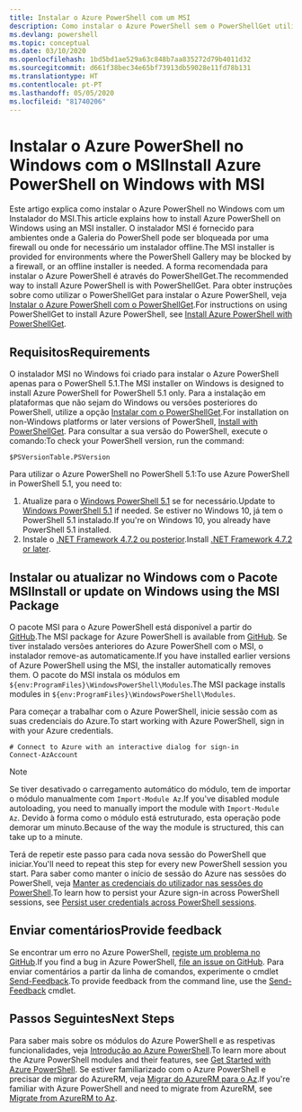 ```yaml
---
title: Instalar o Azure PowerShell com um MSI
description: Como instalar o Azure PowerShell sem o PowerShellGet utilizar um MSI
ms.devlang: powershell
ms.topic: conceptual
ms.date: 03/10/2020
ms.openlocfilehash: 1bd5bd1ae529a63c848b7aa835272d79b4011d32
ms.sourcegitcommit: d661f38bec34e65bf73913db59028e11fd78b131
ms.translationtype: HT
ms.contentlocale: pt-PT
ms.lasthandoff: 05/05/2020
ms.locfileid: "81740206"
---
```

# <a name="install-azure-powershell-on-windows-with-msi"></a><span data-ttu-id="750ca-103">Instalar o Azure PowerShell no Windows com o MSI</span><span class="sxs-lookup"><span data-stu-id="750ca-103">Install Azure PowerShell on Windows with MSI</span></span>

<span data-ttu-id="750ca-104">Este artigo explica como instalar o Azure PowerShell no Windows com um Instalador do MSI.</span><span class="sxs-lookup"><span data-stu-id="750ca-104">This article explains how to install Azure PowerShell on Windows using an MSI installer.</span></span> <span data-ttu-id="750ca-105">O instalador MSI é fornecido para ambientes onde a Galeria do PowerShell pode ser bloqueada por uma firewall ou onde for necessário um instalador offline.</span><span class="sxs-lookup"><span data-stu-id="750ca-105">The MSI installer is provided for environments where the PowerShell Gallery may be blocked by a firewall, or an offline installer is needed.</span></span> <span data-ttu-id="750ca-106">A forma recomendada para instalar o Azure PowerShell é através do PowerShellGet.</span><span class="sxs-lookup"><span data-stu-id="750ca-106">The recommended way to install Azure PowerShell is with PowerShellGet.</span></span> <span data-ttu-id="750ca-107">Para obter instruções sobre como utilizar o PowerShellGet para instalar o Azure PowerShell, veja [Instalar o Azure PowerShell com o PowerShellGet](install-az-ps.md).</span><span class="sxs-lookup"><span data-stu-id="750ca-107">For instructions on using PowerShellGet to install Azure PowerShell, see [Install Azure PowerShell with PowerShellGet](install-az-ps.md).</span></span>

## <a name="requirements"></a><span data-ttu-id="750ca-108">Requisitos</span><span class="sxs-lookup"><span data-stu-id="750ca-108">Requirements</span></span>

<span data-ttu-id="750ca-109">O instalador MSI no Windows foi criado para instalar o Azure PowerShell apenas para o PowerShell 5.1.</span><span class="sxs-lookup"><span data-stu-id="750ca-109">The MSI installer on Windows is designed to install Azure PowerShell for PowerShell 5.1 only.</span></span> <span data-ttu-id="750ca-110">Para a instalação em plataformas que não sejam do Windows ou versões posteriores do PowerShell, utilize a opção [Instalar com o PowerShellGet](install-az-ps.md).</span><span class="sxs-lookup"><span data-stu-id="750ca-110">For installation on non-Windows platforms or later versions of PowerShell, [Install with PowerShellGet](install-az-ps.md).</span></span> <span data-ttu-id="750ca-111">Para consultar a sua versão do PowerShell, execute o comando:</span><span class="sxs-lookup"><span data-stu-id="750ca-111">To check your PowerShell version, run the command:</span></span>

```powershell-interactive
$PSVersionTable.PSVersion
```

<span data-ttu-id="750ca-112">Para utilizar o Azure PowerShell no PowerShell 5.1:</span><span class="sxs-lookup"><span data-stu-id="750ca-112">To use Azure PowerShell in PowerShell 5.1, you need to:</span></span>

1. <span data-ttu-id="750ca-113">Atualize para o [Windows PowerShell 5.1](/powershell/scripting/install/installing-windows-powershell#upgrading-existing-windows-powershell) se for necessário.</span><span class="sxs-lookup"><span data-stu-id="750ca-113">Update to [Windows PowerShell 5.1](/powershell/scripting/install/installing-windows-powershell#upgrading-existing-windows-powershell) if needed.</span></span> <span data-ttu-id="750ca-114">Se estiver no Windows 10, já tem o PowerShell 5.1 instalado.</span><span class="sxs-lookup"><span data-stu-id="750ca-114">If you're on Windows 10, you already have PowerShell 5.1 installed.</span></span>
2. <span data-ttu-id="750ca-115">Instale o [.NET Framework 4.7.2 ou posterior](/dotnet/framework/install).</span><span class="sxs-lookup"><span data-stu-id="750ca-115">Install [.NET Framework 4.7.2 or later](/dotnet/framework/install).</span></span>

## <a name="install-or-update-on-windows-using-the-msi-package"></a><span data-ttu-id="750ca-116">Instalar ou atualizar no Windows com o Pacote MSI</span><span class="sxs-lookup"><span data-stu-id="750ca-116">Install or update on Windows using the MSI Package</span></span>

<span data-ttu-id="750ca-117">O pacote MSI para o Azure PowerShell está disponível a partir do [GitHub](https://github.com/Azure/azure-powershell/releases/latest).</span><span class="sxs-lookup"><span data-stu-id="750ca-117">The MSI package for Azure PowerShell is available from [GitHub](https://github.com/Azure/azure-powershell/releases/latest).</span></span> <span data-ttu-id="750ca-118">Se tiver instalado versões anteriores do Azure PowerShell com o MSI, o instalador remove-as automaticamente.</span><span class="sxs-lookup"><span data-stu-id="750ca-118">If you have installed earlier versions of Azure PowerShell using the MSI, the installer automatically removes them.</span></span> <span data-ttu-id="750ca-119">O pacote do MSI instala os módulos em `${env:ProgramFiles}\WindowsPowerShell\Modules`.</span><span class="sxs-lookup"><span data-stu-id="750ca-119">The MSI package installs modules in `${env:ProgramFiles}\WindowsPowerShell\Modules`.</span></span>

<span data-ttu-id="750ca-120">Para começar a trabalhar com o Azure PowerShell, inicie sessão com as suas credenciais do Azure.</span><span class="sxs-lookup"><span data-stu-id="750ca-120">To start working with Azure PowerShell, sign in with your Azure credentials.</span></span>

```powershell-interactive
# Connect to Azure with an interactive dialog for sign-in
Connect-AzAccount
```

> [!NOTE]
> <span data-ttu-id="750ca-121">Se tiver desativado o carregamento automático do módulo, tem de importar o módulo manualmente com `Import-Module Az`.</span><span class="sxs-lookup"><span data-stu-id="750ca-121">If you've disabled module autoloading, you need to manually import the module with `Import-Module Az`.</span></span> <span data-ttu-id="750ca-122">Devido à forma como o módulo está estruturado, esta operação pode demorar um minuto.</span><span class="sxs-lookup"><span data-stu-id="750ca-122">Because of the way the module is structured, this can take up to a minute.</span></span>

<span data-ttu-id="750ca-123">Terá de repetir este passo para cada nova sessão do PowerShell que iniciar.</span><span class="sxs-lookup"><span data-stu-id="750ca-123">You'll need to repeat this step for every new PowerShell session you start.</span></span> <span data-ttu-id="750ca-124">Para saber como manter o início de sessão do Azure nas sessões do PowerShell, veja [Manter as credenciais do utilizador nas sessões do PowerShell](context-persistence.md).</span><span class="sxs-lookup"><span data-stu-id="750ca-124">To learn how to persist your Azure sign-in across PowerShell sessions, see [Persist user credentials across PowerShell sessions](context-persistence.md).</span></span>

## <a name="provide-feedback"></a><span data-ttu-id="750ca-125">Enviar comentários</span><span class="sxs-lookup"><span data-stu-id="750ca-125">Provide feedback</span></span>

<span data-ttu-id="750ca-126">Se encontrar um erro no Azure PowerShell, [registe um problema no GitHub](https://github.com/Azure/azure-powershell/issues).</span><span class="sxs-lookup"><span data-stu-id="750ca-126">If you find a bug in Azure PowerShell, [file an issue on GitHub](https://github.com/Azure/azure-powershell/issues).</span></span> <span data-ttu-id="750ca-127">Para enviar comentários a partir da linha de comandos, experimente o cmdlet [Send-Feedback](/powershell/module/az.accounts/send-feedback).</span><span class="sxs-lookup"><span data-stu-id="750ca-127">To provide feedback from the command line, use the [Send-Feedback](/powershell/module/az.accounts/send-feedback) cmdlet.</span></span>

## <a name="next-steps"></a><span data-ttu-id="750ca-128">Passos Seguintes</span><span class="sxs-lookup"><span data-stu-id="750ca-128">Next Steps</span></span>

<span data-ttu-id="750ca-129">Para saber mais sobre os módulos do Azure PowerShell e as respetivas funcionalidades, veja [Introdução ao Azure PowerShell](get-started-azureps.md).</span><span class="sxs-lookup"><span data-stu-id="750ca-129">To learn more about the Azure PowerShell modules and their features, see [Get Started with Azure PowerShell](get-started-azureps.md).</span></span> <span data-ttu-id="750ca-130">Se estiver familiarizado com o Azure PowerShell e precisar de migrar do AzureRM, veja [Migrar do AzureRM para o Az](migrate-from-azurerm-to-az.md).</span><span class="sxs-lookup"><span data-stu-id="750ca-130">If you're familiar with Azure PowerShell and need to migrate from AzureRM, see [Migrate from AzureRM to Az](migrate-from-azurerm-to-az.md).</span></span>
